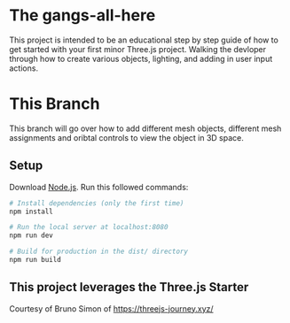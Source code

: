 
# The gangs-all-here 
This project is intended to be an educational step by step guide of how to get started with your first minor Three.js project. Walking the devloper through how to create various objects, lighting, and adding in user input actions.

# This Branch 
This branch will go over how to add different mesh objects, different mesh assignments and oribtal controls to view the object in 3D space. 

## Setup
Download [Node.js](https://nodejs.org/en/download/).
Run this followed commands:

``` bash
# Install dependencies (only the first time)
npm install

# Run the local server at localhost:8080
npm run dev

# Build for production in the dist/ directory
npm run build
```
## This project leverages the Three.js Starter
Courtesy of Bruno Simon of https://threejs-journey.xyz/
